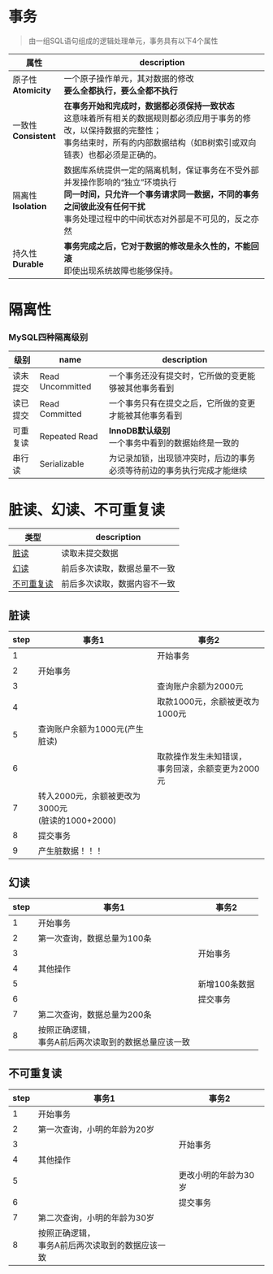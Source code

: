 # 事务
> 由一组SQL语句组成的逻辑处理单元，事务具有以下4个属性

属性|description
---|---
原子性<br>**Atomicity**|一个原子操作单元，其对数据的修改<br>**要么全都执行，要么全都不执行**
一致性<br>**Consistent**|**在事务开始和完成时，数据都必须保持一致状态**<br>这意味着所有相关的数据规则都必须应用于事务的修改，以保持数据的完整性；<br>事务结束时，所有的内部数据结构（如B树索引或双向链表）也都必须是正确的。
隔离性<br>**Isolation**|数据库系统提供一定的隔离机制，保证事务在不受外部并发操作影响的“独立”环境执行<br>**同一时间，只允许一个事务请求同一数据，不同的事务之间彼此没有任何干扰**<br>事务处理过程中的中间状态对外部是不可见的，反之亦然
持久性<br>**Durable**|**事务完成之后，它对于数据的修改是永久性的，不能回滚**<br>即使出现系统故障也能够保持。

# 隔离性
### MySQL四种隔离级别
级别|name|description
---|---|---
读未提交|Read Uncommitted|一个事务还没有提交时，它所做的变更能够被其他事务看到
读已提交|Read Committed|一个事务只有在提交之后，它所做的变更才能被其他事务看到
可重复读|Repeated Read|**InnoDB默认级别**<br>一个事务中看到的数据始终是一致的
串行读|Serializable|为记录加锁，出现锁冲突时，后边的事务必须等待前边的事务执行完成才能继续

# 脏读、幻读、不可重复读
类型|description
---|---
[脏读](#脏读)|读取未提交数据
[幻读](#幻读)|前后多次读取，数据总量不一致
[不可重复读](#不可重复读)|前后多次读取，数据内容不一致

## 脏读
step|事务1|事务2
---|---|---
1||开始事务
2|开始事务|
3||查询账户余额为2000元
4||取款1000元，余额被更改为1000元
5|查询账户余额为1000元(产生脏读)|
6||取款操作发生未知错误，<br>事务回滚，余额变更为2000元
7|转入2000元，余额被更改为3000元<br>(脏读的1000+2000)|
8|提交事务|
9|产生脏数据！！！|

## 幻读
step|事务1|事务2
---|---|---
1|开始事务|
2|第一次查询，数据总量为100条|
3||开始事务
4|其他操作|
5||新增100条数据
6||提交事务
7|第二次查询，数据总量为200条|
8|按照正确逻辑，<br>事务A前后两次读取到的数据总量应该一致|

## 不可重复读
step|事务1|事务2
---|---|---
1|开始事务|
2|第一次查询，小明的年龄为20岁|
3||开始事务
4|其他操作|
5||更改小明的年龄为30岁
6||提交事务
7|第二次查询，小明的年龄为30岁|
8|按照正确逻辑，<br>事务A前后两次读取到的数据应该一致|
